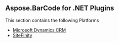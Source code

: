 ## Aspose.BarCode for .NET Plugins

This section contains the following Platforms
* [Microsoft Dynamics CRM](Dynamics%20CRM)
* [SiteFinity](SiteFinity)   
